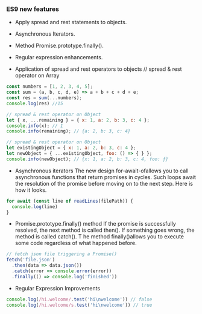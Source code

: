 ### ES9 new features

- Apply spread and rest statements to objects.
- Asynchronous Iterators.
- Method Promise.prototype.finally().
- Regular expression enhancements.


- Application of spread and rest operators to objects
// spread & rest operator on Array
```javascript
const numbers = [1, 2, 3, 4, 5];
const sum = (a, b, c, d, e) => a + b + c + d + e;
const res = sum(...numbers);
console.log(res) //15
```

```javascript
// spread & rest operator on Object
let { x, ...remaining } = { x: 1, a: 2, b: 3, c: 4 };
console.info(x); // 1
console.info(remaining); // {a: 2, b: 3, c: 4}
```

```javascript
// spread & rest operator on Object
let existingObject = { x: 1, a: 2, b: 3, c: 4 };
let newObject = { ...existingObject, foo: () => { } };
console.info(newObject); // {x: 1, a: 2, b: 3, c: 4, foo: ƒ}
```



- Asynchronous iterators
The new design for-await-ofallows you to call asynchronous functions that return promises in cycles. 
Such loops await the resolution of the promise before moving on to the next step. Here is how it looks.

```javascript
for await (const line of readLines(filePath)) {
  console.log(line)
}
```


- Promise.prototype.finally() method
If the promise is successfully resolved, the next method is called then(). If something goes wrong, the method is called catch(). T
he method finally()allows you to execute some code regardless of what happened before.

```javascript
// fetch json file triggering a Promise()
fetch('file.json')
  .then(data => data.json())
  .catch(error => console.error(error))
  .finally(() => console.log('finished'))
```


- Regular Expression Improvements
```javascript
console.log(/hi.welcome/.test('hi\nwelcome')) // false
console.log(/hi.welcome/s.test('hi\nwelcome')) // true
```
